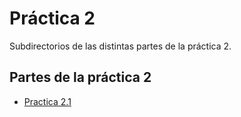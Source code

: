 # Práctica 2

Subdirectorios de las distintas partes de la práctica 2.

## Partes de la práctica 2

- [Practica 2.1](p2-1)
